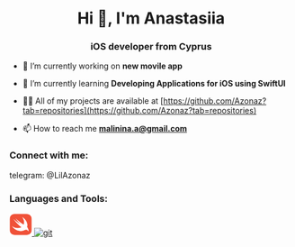 <h1 align="center">Hi 👋, I'm Anastasiia</h1>
<h3 align="center">iOS developer from Cyprus</h3>

- 🔭 I’m currently working on **new movile app**

- 🌱 I’m currently learning **Developing Applications for iOS using SwiftUI**

- 👨‍💻 All of my projects are available at [https://github.com/Azonaz?tab=repositories](https://github.com/Azonaz?tab=repositories)

- 📫 How to reach me **malinina.a@gmail.com**

<h3 align="left">Connect with me:</h3>
<p align="left">
  telegram: @LilAzonaz
</p>

<h3 align="left">Languages and Tools:</h3>
<p align="left"><a href="https://developer.apple.com/swift/" target="_blank" rel="noreferrer"> <img src="https://raw.githubusercontent.com/devicons/devicon/master/icons/swift/swift-original.svg" alt="swift" width="40" height="40"/> </a> <a href="https://git-scm.com/" target="_blank" rel="noreferrer"> <img src="https://www.vectorlogo.zone/logos/git-scm/git-scm-icon.svg" alt="git" width="40" height="40"/> </a>  </p>

